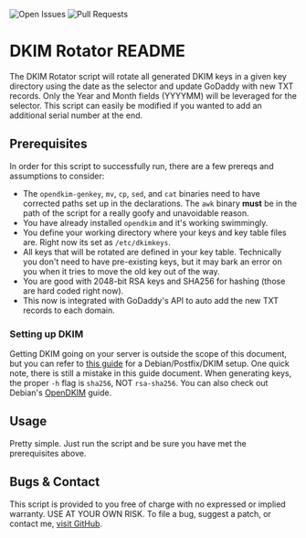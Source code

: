 ![Open Issues](https://img.shields.io/github/issues/captbrando/dkimrotator) ![Pull Requests](https://img.shields.io/github/issues-pr/captbrando/dkimrotator)

# DKIM Rotator README

The DKIM Rotator script will rotate all generated DKIM keys in a given key directory using the date as the selector and update GoDaddy with new TXT records. Only the Year and Month fields (YYYYMM) will be leveraged for the selector. This script can easily be modified if you wanted to add an additional serial number at the end.

## Prerequisites
In order for this script to successfully run, there are a few prereqs and assumptions to consider:

* The `opendkim-genkey`, `mv`, `cp`, `sed`, and `cat` binaries need to have corrected paths set up in the declarations. The `awk` binary **must** be in the path of the script for a really goofy and unavoidable reason.
* You have already installed `opendkim` and it's working swimmingly.
* You define your working directory where your keys and key table files are. Right now its set as `/etc/dkimkeys`.
* All keys that will be rotated are defined in your key table. Technically you don't need to have pre-existing keys, but it may bark an error on you when it tries to move the old key out of the way.
* You are good with 2048-bit RSA keys and SHA256 for hashing (those are hard coded right now).
* This now is integrated with GoDaddy's API to auto add the new TXT records to each domain.


### Setting up DKIM
Getting DKIM going on your server is outside the scope of this document, but you can refer to [this guide](https://github.com/linode/docs/blob/develop/docs/guides/email/postfix/configure-spf-and-dkim-in-postfix-on-debian-8/index.md "DKIM with Postfix on Debian 8") for a Debian/Postfix/DKIM setup. One quick note, there is still a mistake in this guide document. When generating keys, the proper `-h` flag is `sha256`, NOT `rsa-sha256`. You can also check out Debian's [OpenDKIM](https://wiki.debian.org/opendkim "Debian's OpenDKIM") guide.

## Usage
Pretty simple. Just run the script and be sure you have met the prerequisites above.

## Bugs & Contact
This script is provided to you free of charge with no expressed or implied warranty. USE AT YOUR OWN RISK. To file a bug, suggest a patch, or contact me, [visit GitHub](https://github.com/captbrando/dkimrotator/).
